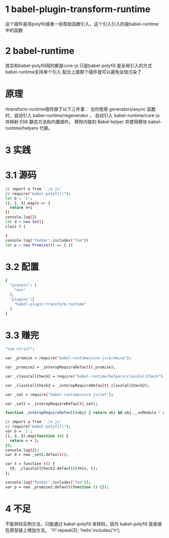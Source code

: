 # 1 babel-plugin-transform-runtime
这个插件是将polyfill或者一些帮助函数引入，这个引入引入的是babel-runtime 中的函数
# 2 babel-runtime
其实和babel-polyfill用的都是core-js
只是babel-polyfill 是全局引入的方式
babel-runtime支持单个引入
配合上面那个插件就可以避免全局污染了
# 原理
rtransform-runtime插件做了以下三件事：
当你使用 generators/async 函数时，自动引入 babel-runtime/regenerator 。
自动引入 babel-runtime/core-js 并映射 ES6 静态方法和内置插件。
移除内联的 Babel helper 并使用模块 babel-runtime/helpers 代替。
# 3 实践
# 3.1 源码
```bash
// import a from './a.js'
// require("babel-polyfill");
let b = '2';
[1, 2, 3].map(n => { 
  return n+1
})
console.log(2)
let d = new Set()
class t { 

}
console.log("foobar".includes("foo"))
let p = new Promise(() => { })
```
# 3.2 配置
```bash
{
  "presets": [
    "env"
  ],
  "plugins":[
    "babel-plugin-transform-runtime"
  ]
}
```
# 3.3 赚完
```bash
"use strict";

var _promise = require("babel-runtime/core-js/promise");

var _promise2 = _interopRequireDefault(_promise);

var _classCallCheck2 = require("babel-runtime/helpers/classCallCheck");

var _classCallCheck3 = _interopRequireDefault(_classCallCheck2);

var _set = require("babel-runtime/core-js/set");

var _set2 = _interopRequireDefault(_set);

function _interopRequireDefault(obj) { return obj && obj.__esModule ? obj : { default: obj }; }

// import a from './a.js'
// require("babel-polyfill");
var b = '2';
[1, 2, 3].map(function (n) {
  return n + 1;
});
console.log(2);
var d = new _set2.default();

var t = function t() {
  (0, _classCallCheck3.default)(this, t);
};

console.log("foobar".includes("foo"));
var p = new _promise2.default(function () {});
```
# 4 不足
不能转码实例方法，只能通过 babel-polyfill 来转码，因为 babel-polyfill 是直接在原型链上增加方法。
'!!!'.repeat(3);
'hello'.includes('h');
